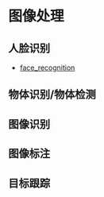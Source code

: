 ﻿# 图像处理

## 人脸识别

- [face_recognition](https://github.com/ageitgey/face_recognition)

## 物体识别/物体检测

## 图像识别

## 图像标注

## 目标跟踪